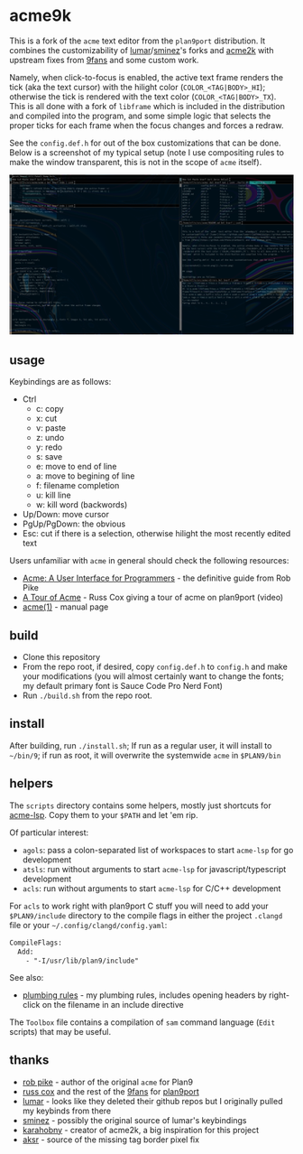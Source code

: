 # acme9k

This is a fork of the `acme` text editor from the `plan9port` distribution. It combines the customizability of [lumar](https://github.com/lumar)/[sminez](https://github.com/sminez/plan9port)'s forks and [acme2k](https://github.com/karahobny/acme2k) with upstream fixes from [9fans](https://github.com/9fans/plan9port) and some custom work.

Namely, when click-to-focus is enabled, the active text frame renders the tick (aka the text cursor) with the hilight color (`COLOR_<TAG|BODY>_HI`); otherwise the tick is rendered with the text color (`COLOR_<TAG|BODY>_TX`). This is all done with a fork of `libframe` which is included in the distribution and compiled into the program, and some simple logic that selects the proper ticks for each frame when the focus changes and forces a redraw.

See the `config.def.h` for out of the box customizations that can be done. Below is a screenshot of my typical setup (note I use compositing rules to make the window transparent, this is not in the scope of `acme` itself).

[![screenshot](./scrot.png)](./scrot.png)

## usage

Keybindings are as follows:

- Ctrl
  - c: copy
  - x: cut
  - v: paste
  - z: undo
  - y: redo
  - s: save
  - e: move to end of line
  - a: move to begining of line
  - f: filename completion
  - u: kill line
  - w: kill word (backwords)
- Up/Down: move cursor
- PgUp/PgDown: the obvious
- Esc: cut if there is a selection, otherwise hilight the most recently edited text

Users unfamiliar with `acme` in general should check the following resources:

- [Acme: A User Interface for Programmers](http://doc.cat-v.org/plan_9/4th_edition/papers/acme/) - the definitive guide from Rob Pike
- [A Tour of Acme](https://research.swtch.com/acme) - Russ Cox giving a tour of acme on plan9port (video)
- [acme(1)](http://man.cat-v.org/plan_9/1/acme) - manual page

## build

- Clone this repository
- From the repo root, if desired, copy `config.def.h` to `config.h` and make your modifications (you will almost certainly want to change the fonts; my default primary font is Sauce Code Pro Nerd Font)
- Run `./build.sh` from the repo root.

## install

After building, run `./install.sh`; If run as a regular user, it will install to `~/bin/9`; if run as root, it will overwrite the systemwide `acme` in `$PLAN9/bin`

## helpers

The `scripts` directory contains some helpers, mostly just shortcuts for [acme-lsp](https://github.com/fhs/acme-lsp). Copy them to your `$PATH` and let 'em rip.

Of particular interest:

- `agols`: pass a colon-separated list of workspaces to start `acme-lsp` for go development
- `atsls`: run without arguments to start `acme-lsp` for javascript/typescript development
- `acls`: run without arguments to start `acme-lsp` for C/C++ development

For `acls` to work right with plan9port C stuff you will need to add your `$PLAN9/include` directory to the compile flags in either the project `.clangd` file or your `~/.config/clangd/config.yaml`:

```
CompileFlags:
  Add: 
    - "-I/usr/lib/plan9/include"
```

See also:

- [plumbing rules](https://nilfm.cc/git/dotfiles/tree/plumbing) - my plumbing rules, includes opening headers by right-click on the filename in an include directive

The `Toolbox` file contains a compilation of `sam` command language (`Edit` scripts) that may be useful.

## thanks

- [rob pike](https://github.com/robpike) - author of the original `acme` for Plan9
- [russ cox](https://research.swtch.com) and the rest of the [9fans](https://github.com/9fans) for [plan9port](https://github.com/9fans/plan9port)
- [lumar](https://github.com/lumar) - looks like they deleted their github repos but I originally pulled my keybinds from there
- [sminez](https://github.com/sminez) - possibly the original source of lumar's keybindings
- [karahobny](https://github.com/karahobny) - creator of acme2k, a big inspiration for this project
- [aksr](https://github.com/aksr) - source of the missing tag border pixel fix
